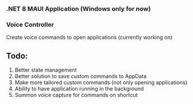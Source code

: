 ### .NET 8 MAUI Application (Windows only for now)
### Voice Controller 

Create voice commands to open applications (currently working on)


## Todo:
1. Better state management
2. Better solution to save custom commands to AppData
3. Make more tailored custom commands (not only opening applications)
4. Ability to have application running in the background
5. Summon voice capture for commands on shortcut

